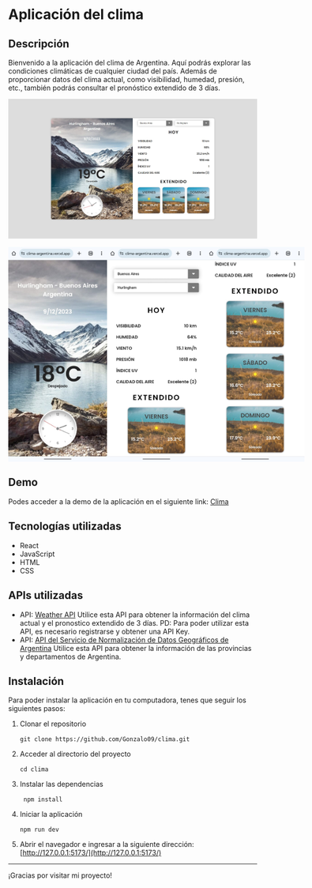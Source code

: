 # Aplicación del clima

## Descripción

Bienvenido a la aplicación del clima de Argentina. Aquí podrás explorar las condiciones climáticas de cualquier ciudad del país. Además de proporcionar datos del clima actual, como visibilidad, humedad, presión, etc., también podrás consultar el pronóstico extendido de 3 días.

![Clima](./src/assets/Clima.jpg)

<div style="display: flex; justify-content: space-between;">
  <img src="./src/assets/Clima-celular-1.jpeg" alt="Responsive1" width="200"/>
  <img src="./src/assets/Clima-celular-2.jpeg" alt="Responsive2" width="200"/>
  <img src="./src/assets/Clima-celular-3.jpeg" alt="Responsive3" width="200"/>
</div>

## Demo

Podes acceder a la demo de la aplicación en el siguiente link: [Clima](https://clima-argentina.vercel.app/)

## Tecnologías utilizadas

- React
- JavaScript
- HTML
- CSS

## APIs utilizadas

- API: [Weather API](https://www.weatherapi.com/)
  Utilice esta API para obtener la información del clima actual y el pronostico extendido de 3 días.
  PD: Para poder utilizar esta API, es necesario registrarse y obtener una API Key.
- API: [API del Servicio de Normalización de Datos Geográficos de Argentina](https://datosgobar.github.io/georef-ar-api/)
  Utilice esta API para obtener la información de las provincias y departamentos de Argentina.

## Instalación

Para poder instalar la aplicación en tu computadora, tenes que seguir los siguientes pasos:

1. Clonar el repositorio

   ```
   git clone https://github.com/Gonzalo09/clima.git
   ```

2. Acceder al directorio del proyecto

   ```
   cd clima
   ```

3. Instalar las dependencias

   ```
    npm install
   ```

4. Iniciar la aplicación

   ```
   npm run dev
   ```

5. Abrir el navegador e ingresar a la siguiente dirección: [http://127.0.0.1:5173/](http://127.0.0.1:5173/)

---

¡Gracias por visitar mi proyecto!
